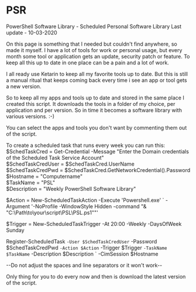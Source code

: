 # PSR
PowerShell Software Library - Scheduled Personal Software Library
Last update - 10-03-2020

On this page is something that I needed but couldn't find anywhere, so made it myself.
I have a lot of tools for work or personal usage, but every month some tool or application gets an update, security patch or feature.
To keep all this up to date in one place can be a pain and a lot of work.

I all ready use Ketarin to keep all my favorite tools up to date.
But this is still a manual ritual that keeps coming back every time i see an app or tool gets a new version.

So to keep all my apps and tools up to date and stored in the same place I created this script.
It downloads the tools in a folder of my choice, per application and per version.
So in time it becomes a software library with various versions. :-)

You can select the apps and tools you don't want by commenting them out of the script.


To create a scheduled task that runs every week you can run this:
$SchedTaskCred = Get-Credential -Message "Enter the Domain credentials of the Scheduled Task Service Account"            
$SchedTaskCredUser = $SchedTaskCred.UserName            
$SchedTaskCredPwd = $SchedTaskCred.GetNetworkCredential().Password            
$Hostname = "Computername"            
$TaskName = "PSL"            
$Description = "Weekly PowerShell Software Library"            
             
$Action = New-ScheduledTaskAction -Execute 'Powershell.exe' `
-Argument '-NoProfile -WindowStyle Hidden -command "& "C:\Path\to\your\script\PSL\PSL.ps1""'            
             
$Trigger = New-ScheduledTaskTrigger -At 20:00 -Weekly -DaysOfWeek Sunday            
             
Register-ScheduledTask `
-User $SchedTaskCredUser `
-Password $SchedTaskCredPwd  `
-Action $Action `
-Trigger $Trigger `
-TaskName $TaskName `
-Description $Description `
-CimSession $Hostname

--Do not adjust the spaces and line separators or it won't work--

Only thing for you to do every now and then is download the latest version of the script.
